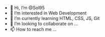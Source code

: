 - 👋 Hi, I’m @Sol95
- 👀 I’m interested in Web Development
- 🌱 I’m currently learning HTML, CSS, JS, Git
- 💞️ I’m looking to collaborate on ...
- 📫 How to reach me ...

<!---
Sol95/Sol95 is a ✨ special ✨ repository because its `README.md` (this file) appears on your GitHub profile.
You can click the Preview link to take a look at your changes.
--->
